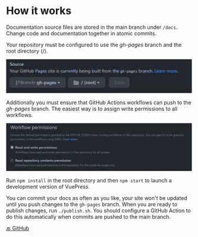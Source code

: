 # How it works

Documentation source files are stored in the main branch under `/docs`. Change code and documentation together in atomic commits.

Your repository must be configured to use the _gh-pages_ branch and the root directory (/).

![Repository settings example](./static/repository-settings.png)

Additionally you must ensure that GitHub Actions workflows can push to the _gh-pages_ branch. The easiest way is to assign write permissions to all workflows.

![Workflow permissions example](./static/workflow-permissions.png)

Run `npm install` in the root directory and then `npm start` to launch a development version of VuePress.

You can commit your docs as often as you like, your site won't be updated until you push changes to the `gh-pages` branch.
When you are ready to publish changes, run `./publish.sh`. You should configure a GitHub Action to do this automatically when commits are pushed to the main branch.

[🔙 GitHub](https://github.com/sliekens/vuepress-my-way)